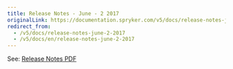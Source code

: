 ```yaml
---
title: Release Notes - June - 2 2017
originalLink: https://documentation.spryker.com/v5/docs/release-notes-june-2-2017
redirect_from:
  - /v5/docs/release-notes-june-2-2017
  - /v5/docs/en/release-notes-june-2-2017
---
```


See: [Release Notes PDF](https://cdn.document360.io/9fafa0d5-d76f-40c5-8b02-ab9515d3e879/Images/Documentation/Release_Notes_June_2_2017.pdf)


